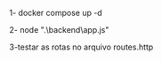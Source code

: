 1- docker compose up -d      




2- node ".\backend\app.js"        





3-testar as rotas no arquivo routes.http      
 
 
